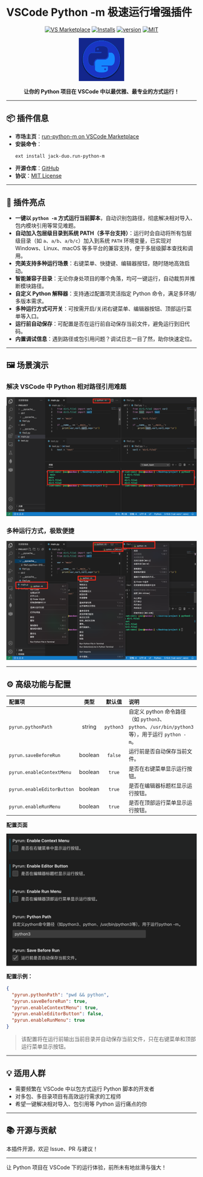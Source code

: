 # VSCode Python -m 极速运行增强插件

<p align="center">
  <a href="https://marketplace.visualstudio.com/items?itemName=jack-duo.run-python-m"><img src="https://img.shields.io/visual-studio-marketplace/v/jack-duo.run-python-m?label=VS%20Marketplace" alt="VS Marketplace"></a>
  <a href="https://marketplace.visualstudio.com/items?itemName=jack-duo.run-python-m"><img src="https://img.shields.io/visual-studio-marketplace/d/jack-duo.run-python-m.svg?label=Installs" alt="Installs"></a>
  <a href="https://github.com/jianduo1/pyrun"><img src="https://img.shields.io/badge/version-0.1.0-blue.svg" alt="version"></a>
  <a href="https://opensource.org/licenses/MIT"><img src="https://img.shields.io/badge/License-MIT-green.svg" alt="MIT"></a>
</p>

<p align="center">
  <a href="https://marketplace.visualstudio.com/items?itemName=jack-duo.run-python-m">
    <img src="icon.png" alt="icon" width="120" />
  </a>
</p>

<p align="center">
  <b>让你的 Python 项目在 VSCode 中以最优雅、最专业的方式运行！</b>
</p>

---

## 📦 插件信息

- **市场主页**：[run-python-m on VSCode Marketplace](https://marketplace.visualstudio.com/items?itemName=jack-duo.run-python-m)
- **安装命令**：
  ```shell
  ext install jack-duo.run-python-m
  ```
- **开源仓库**：[GitHub](https://github.com/jianduo1/pyrun)
- **协议**：[MIT License](https://opensource.org/licenses/MIT)

---

## 🚀 插件亮点
- **一键以 `python -m` 方式运行当前脚本**，自动识别包路径，彻底解决相对导入、包内模块引用等常见难题。
- **自动加入包层级目录到系统 PATH（多平台支持）**：运行时会自动将所有包层级目录（如 `a`、`a/b`、`a/b/c`）加入到系统 `PATH` 环境变量，已实现对 Windows、Linux、macOS 等多平台的兼容支持，便于多层级脚本查找和调用。
- **完美支持多种运行场景**：右键菜单、快捷键、编辑器按钮，随时随地高效启动。
- **智能兼容子目录**：无论你身处项目的哪个角落，均可一键运行，自动裁剪并推断模块路径。
- **自定义 Python 解释器**：支持通过配置项灵活指定 Python 命令，满足多环境/多版本需求。
- **多种运行方式可开关**：可按需开启/关闭右键菜单、编辑器按钮、顶部运行菜单等入口。
- **运行前自动保存**：可配置是否在运行前自动保存当前文件，避免运行到旧代码。
- **内置调试信息**：遇到路径或包引用问题？调试日志一目了然，助你快速定位。

---

## 🖼️ 场景演示

### 解决 VSCode 中 Python 相对路径引用难题
![](https://raw.githubusercontent.com/jianduo1/pyrun/main/assets/vscode-relative-import-demo.png)

### 多种运行方式，极致便捷
![](https://raw.githubusercontent.com/jianduo1/pyrun/main/assets/vscode-run-methods-demo.png)

---

## ⚙️ 高级功能与配置

| 配置项 | 类型 | 默认值 | 说明 |
| :--- | :---: | :---: | :--- |
| `pyrun.pythonPath` | string | `python3` | 自定义 python 命令路径（如 `python3`、`python`、`/usr/bin/python3` 等），用于运行 `python -m`。|
| `pyrun.saveBeforeRun` | boolean | `false` | 运行前是否自动保存当前文件。|
| `pyrun.enableContextMenu` | boolean | `true` | 是否在右键菜单显示运行按钮。|
| `pyrun.enableEditorButton` | boolean | `true` | 是否在编辑器标题栏显示运行按钮。|
| `pyrun.enableRunMenu` | boolean | `true` | 是否在顶部运行菜单显示运行按钮。|

**配置页面**

![](https://raw.githubusercontent.com/jianduo1/pyrun/main/assets/setting.png)

**配置示例：**
```json
{
  "pyrun.pythonPath": "pwd && python",
  "pyrun.saveBeforeRun": true,
  "pyrun.enableContextMenu": true,
  "pyrun.enableEditorButton": false,
  "pyrun.enableRunMenu": true
}
```
> 该配置将在运行前输出当前目录并自动保存当前文件，只在右键菜单和顶部运行菜单显示按钮。

---

## 💡 适用人群
- 需要频繁在 VSCode 中以包方式运行 Python 脚本的开发者
- 对多包、多目录项目有高效运行需求的工程师
- 希望一键解决相对导入、包引用等 Python 运行痛点的你

---

## 📚 开源与贡献
本插件开源，欢迎 Issue、PR 与建议！

---

让 Python 项目在 VSCode 下的运行体验，前所未有地丝滑与强大！